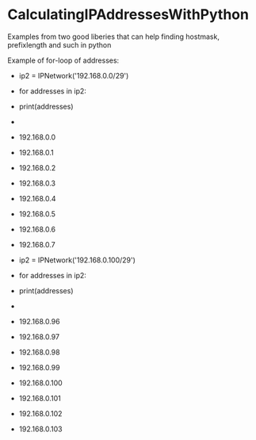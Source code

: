 # CalculatingIPAddressesWithPython
Examples from two good liberies that can help finding hostmask, prefixlength and such in python

Example of for-loop of addresses:

* ip2 = IPNetwork('192.168.0.0/29')
* for addresses in ip2:
*   print(addresses)  
* 
* 192.168.0.0
* 192.168.0.1
* 192.168.0.2
* 192.168.0.3
* 192.168.0.4
* 192.168.0.5
* 192.168.0.6
* 192.168.0.7


* ip2 = IPNetwork('192.168.0.100/29')
* for addresses in ip2:
*   print(addresses)        
* 
* 192.168.0.96
* 192.168.0.97
* 192.168.0.98
* 192.168.0.99
* 192.168.0.100
* 192.168.0.101
* 192.168.0.102
* 192.168.0.103
